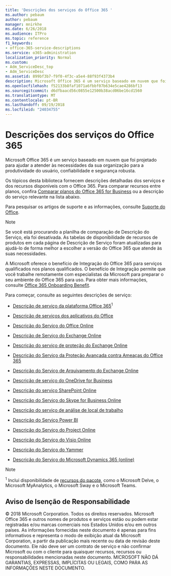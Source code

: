 ```yaml
---
title: 'Descrições dos serviços do Office 365 '
ms.author: pebaum
author: pebaum
manager: mnirkhe
ms.date: 6/26/2018
ms.audience: ITPro
ms.topic: reference
f1_keywords:
- office-365-service-descriptions
ms.service: o365-administration
localization_priority: Normal
ms.custom:
- Adm_ServiceDesc_top
- Adm_ServiceDesc
ms.assetid: 899bf3b7-f9f0-4f3c-a5e4-88f93f4373b4
description: Microsoft Office 365 é um serviço baseado em nuvem que foi projetado para ajudar a atender às necessidades da sua organização para a produtividade do usuário, confiabilidade e segurança robusta.
ms.openlocfilehash: f52133b8faf1071a6fbbf07b634e5cae4286bf13
ms.sourcegitcommit: d6dfbaacd56c0855e12500b38acd06be16cd1560
ms.translationtype: MT
ms.contentlocale: pt-BR
ms.lasthandoff: 09/19/2018
ms.locfileid: "24034755"
---
```

# <a name="office-365-service-descriptions"></a>Descrições dos serviços do Office 365 

Microsoft Office 365 é um serviço baseado em nuvem que foi projetado para ajudar a atender às necessidades da sua organização para a produtividade do usuário, confiabilidade e segurança robusta. 
  
Os tópicos desta biblioteca fornecem descrições detalhadas dos serviços e dos recursos disponíveis com o Office 365. Para comparar recursos entre planos, confira [Comparar planos do Office 365 for Business](http://go.microsoft.com/fwlink/?LinkID=799177&amp;clcid=0x409) ou a descrição do serviço relevante na lista abaixo. 
  
Para pesquisar os artigos de suporte e as informações, consulte [Suporte do Office](https://support.office.com/).
  
> [!NOTE]
> Se você está procurando a planilha de comparação de Descrição do Serviço, ela foi desativada. As tabelas de disponibilidade de recursos de produtos em cada página de Descrição de Serviço foram atualizadas para ajudá-lo de forma melhor a escolher a versão do Office 365 que atende às suas necessidades. 
  
A Microsoft oferece o benefício de Integração do Office 365 para serviços qualificados nos planos qualificados. O benefício de Integração permite que você trabalhe remotamente com especialistas da Microsoft para preparar o seu ambiente do Office 365 para uso. Para obter mais informações, consulte [Office 365 Onboarding Benefit](http://technet.microsoft.com/library/cb4d7c0f-ad86-4134-a5fe-92a250cd3003.aspx).
  
Para começar, consulte as seguintes descrições de serviço:
  
- [Descrição de serviço da plataforma Office 365](office-365-platform-service-description/office-365-platform-service-description.md)<sup>1</sup>
    
- [Descrição de serviços dos aplicativos do Office](office-applications-service-description/office-applications-service-description.md)
    
- [Descrição do Serviço do Office Online](office-online-service-description/office-online-service-description.md)
    
- [Descrição de Serviço do Exchange Online](exchange-online-service-description/exchange-online-service-description.md)
    
- [Descrição do serviço de proteção do Exchange Online](exchange-online-protection-service-description/exchange-online-protection-service-description.md)
    
- [Descrição do Serviço da Proteção Avançada contra Ameaças do Office 365](office-365-advanced-threat-protection-service-description.md)
    
- [Descrição do Serviço de Arquivamento do Exchange Online](exchange-online-archiving-service-description/exchange-online-archiving-service-description.md)
    
- [Descrição de serviço do OneDrive for Business](onedrive-for-business-service-description.md)
    
- [Descrição do serviço SharePoint Online](sharepoint-online-service-description/sharepoint-online-service-description.md)
    
- [Descrição do Serviço do Skype for Business Online](skype-for-business-online-service-description/skype-for-business-online-service-description.md)
    
- [Descrição do serviço de análise de local de trabalho](workplace-analytics-service-description.md)
    
- [Descrição do Serviço Power BI](power-bi-service-description.md)
    
- [Descrição do Serviço do Project Online](project-online-service-description/project-online-service-description.md)
    
- [Descrição do Serviço do Visio Online](visio-online-service-description/visio-online-service-description.md)
    
- [Descrição do Serviço do Yammer](yammer-service-description/yammer-service-description.md)
    
- [Descrição do Serviço do Microsoft Dynamics 365 (online)](microsoft-dynamics-365-online-service-description.md)
    
> [!NOTE]
> <sup>1</sup> Inclui disponibilidade de [recursos do pacote](https://technet.microsoft.com/EN-US/library/office-365-suite-features.aspx), como o Microsoft Delve, o Microsoft MyAnalytics, o Microsoft Sway e o Microsoft Teams. 
  
## <a name="disclaimer"></a>Aviso de Isenção de Responsabilidade

© 2018 Microsoft Corporation. Todos os direitos reservados. Microsoft Office 365 e outros nomes de produtos e serviços estão ou podem estar registradas e/ou marcas comerciais nos Estados Unidos e/ou em outros países. As informações fornecidas neste documento é apenas para fins informativos e representa o modo de exibição atual da Microsoft Corporation, a partir da publicação mais recente ou data de revisão deste documento. Ele não deve ser um contrato de serviço e não confirmar Microsoft ou com o cliente para quaisquer recursos, recursos ou responsabilidades mencionadas neste documento. MICROSOFT NÃO DÁ GARANTIAS, EXPRESSAS, IMPLÍCITAS OU LEGAIS, COMO PARA AS INFORMAÇÕES NESTE DOCUMENTO. 
  
